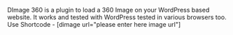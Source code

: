 DImage 360 is a plugin to load a 360 Image on your WordPress based website. It works and tested with WordPress tested in various browsers too.
Use Shortcode - [dimage url="please enter here image url"]
